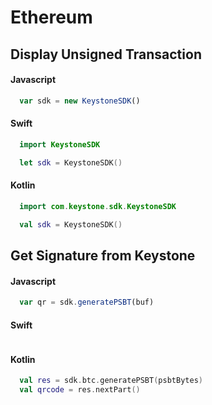 # Ethereum

## Display Unsigned Transaction

<!-- tabs:start -->

#### **Javascript**

```javascript
  var sdk = new KeystoneSDK()
```

#### **Swift**

```swift
  import KeystoneSDK

  let sdk = KeystoneSDK()

```

#### **Kotlin**

```kotlin
  import com.keystone.sdk.KeystoneSDK

  val sdk = KeystoneSDK()
```

<!-- tabs:end -->

## Get Signature from Keystone

<!-- tabs:start -->

#### **Javascript**

```javascript
  var qr = sdk.generatePSBT(buf)
```

#### **Swift**

```swift

```

#### **Kotlin**

```kotlin
  val res = sdk.btc.generatePSBT(psbtBytes)
  val qrcode = res.nextPart()
```

<!-- tabs:end -->
